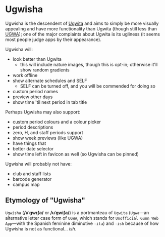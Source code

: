 # Ugwisha

Ugwisha is the descendent of [Ugwita](https://orbiit.github.io/gunn-web-app/lite/) and aims to simply be more visually appealing and have more functionality than Ugwita (though still less than [UGWA](https://orbiit.github.io/gunn-web-app/)); one of the major complaints about Ugwita is its ugliness (it seems most people judge apps by their appearance).

Ugwisha will:

- look better than Ugwita
  - this will include nature images, though this is opt-in; otherwise it'll show random gradients
- work offline
- show alternate schedules and SELF
  - SELF can be turned off, and you will be commended for doing so
- custom period names
- preview other days
- show time 'til next period in tab title

Perhaps Ugwisha may also support:

- custom period colours and a colour picker
- period descriptions
- zero, H, and staff periods support
- show week previews (like UGWA)
- have things that
- better date selector
- show time left in favicon as well (so Ugwisha can be pinned)

Ugwisha will probably not have:
- club and staff lists
- barcode generator
- campus map

## Etymology of "Ugwisha"

`Ugwisha` (**/uˈɡwɪʃa/** or **/uˈɡwiʃa/**) is a portmanteau of `Ugwita` (`Ugwa`&mdash;an alternative letter case form of `UGWA`, which stands for `Unofficial Gunn Web App`&mdash;with the Spanish feminine diminutive `-ita`) and `-ish` because of how Ugwisha is not as functional... *ish*.
